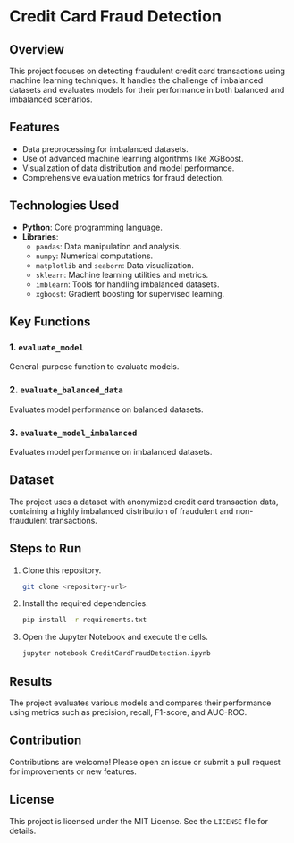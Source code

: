 # Credit Card Fraud Detection

## Overview
This project focuses on detecting fraudulent credit card transactions using machine learning techniques. It handles the challenge of imbalanced datasets and evaluates models for their performance in both balanced and imbalanced scenarios.

## Features
- Data preprocessing for imbalanced datasets.
- Use of advanced machine learning algorithms like XGBoost.
- Visualization of data distribution and model performance.
- Comprehensive evaluation metrics for fraud detection.

## Technologies Used
- **Python**: Core programming language.
- **Libraries**:
  - `pandas`: Data manipulation and analysis.
  - `numpy`: Numerical computations.
  - `matplotlib` and `seaborn`: Data visualization.
  - `sklearn`: Machine learning utilities and metrics.
  - `imblearn`: Tools for handling imbalanced datasets.
  - `xgboost`: Gradient boosting for supervised learning.

## Key Functions
### 1. `evaluate_model`
General-purpose function to evaluate models.

### 2. `evaluate_balanced_data`
Evaluates model performance on balanced datasets.

### 3. `evaluate_model_imbalanced`
Evaluates model performance on imbalanced datasets.

## Dataset
The project uses a dataset with anonymized credit card transaction data, containing a highly imbalanced distribution of fraudulent and non-fraudulent transactions.

## Steps to Run
1. Clone this repository.
    ```bash
    git clone <repository-url>
    ```
2. Install the required dependencies.
    ```bash
    pip install -r requirements.txt
    ```
3. Open the Jupyter Notebook and execute the cells.
    ```bash
    jupyter notebook CreditCardFraudDetection.ipynb
    ```

## Results
The project evaluates various models and compares their performance using metrics such as precision, recall, F1-score, and AUC-ROC.

## Contribution
Contributions are welcome! Please open an issue or submit a pull request for improvements or new features.

## License
This project is licensed under the MIT License. See the `LICENSE` file for details.
